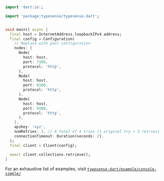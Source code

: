 ```dart
import 'dart:io';

import 'package:typesense/typesense.dart';


void main() async {
  final host = InternetAddress.loopbackIPv4.address;
  final config = Configuration(
    // Replace with your configuration
    nodes: {
      Node(
        host: host,
        port: 7108,
        protocol: 'http',
      ),
      Node(
        host: host,
        port: 8108,
        protocol: 'http',
      ),
      Node(
        host: host,
        port: 9108,
        protocol: 'http',
      ),
    },
    apiKey: 'xyz',
    numRetries: 3, // A total of 4 tries (1 original try + 3 retries)
    connectionTimeout: Duration(seconds: 2),
  );
  final client = Client(config);
  
  await client.collections.retrieve();
}
```

For an exhaustive list of examples, visit [`typesense-dart/example/console-simple/`](https://github.com/typesense/typesense-dart/tree/master/example/console-simple)
